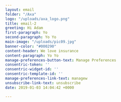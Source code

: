 ```yaml
---
layout: email
folder: "/Axa"
logo: "/uploads/axa_logo.png"
title: email-2
greeting: Hi Adam
first-paragraph: Yo
second-paragraph: Yo Yo
main-image: "/uploads/pic09.jpg"
banner-color: "#000290"
content-header: We love insurance
content-paragraph: Yo Yo
manage-preferences-button-text: Manage Preferences
consentric-token: ''
consentric-widget-id: ''
consentric-template-id: ''
manage-preferences-link-text: managew
unsubscribe-link-text: unsubscribe
date: 2019-01-03 14:04:42 +0000

---
```

